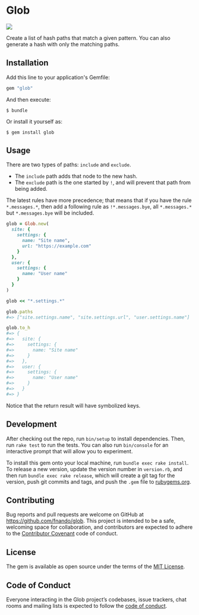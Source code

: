 # Glob

[![](https://github.com/fnando/glob/workflows/tests/badge.svg)](https://github.com/fnando/glob/actions?query=workflow%3Atests)

Create a list of hash paths that match a given pattern. You can also generate a
hash with only the matching paths.

## Installation

Add this line to your application's Gemfile:

```ruby
gem "glob"
```

And then execute:

    $ bundle

Or install it yourself as:

    $ gem install glob

## Usage

There are two types of paths: `include` and `exclude`.

- The `include` path adds that node to the new hash.
- The `exclude` path is the one started by `!`, and will prevent that path from
  being added.

The latest rules have more precedence; that means that if you have the rule
`*.messages.*`, then add a following rule as `!*.messages.bye`, all
`*.messages.*` but `*.messages.bye` will be included.

```ruby
glob = Glob.new(
  site: {
    settings: {
      name: "Site name",
      url: "https://example.com"
    }
  },
  user: {
    settings: {
      name: "User name"
    }
  }
)

glob << "*.settings.*"

glob.paths
#=> ["site.settings.name", "site.settings.url", "user.settings.name"]

glob.to_h
#=> {
#=>   site: {
#=>     settings: {
#=>       name: "Site name"
#=>     }
#=>   },
#=>   user: {
#=>     settings: {
#=>       name: "User name"
#=>     }
#=>   }
#=> }
```

Notice that the return result will have symbolized keys.

## Development

After checking out the repo, run `bin/setup` to install dependencies. Then, run
`rake test` to run the tests. You can also run `bin/console` for an interactive
prompt that will allow you to experiment.

To install this gem onto your local machine, run `bundle exec rake install`. To
release a new version, update the version number in `version.rb`, and then run
`bundle exec rake release`, which will create a git tag for the version, push
git commits and tags, and push the `.gem` file to
[rubygems.org](https://rubygems.org).

## Contributing

Bug reports and pull requests are welcome on GitHub at
https://github.com/fnando/glob. This project is intended to be a safe, welcoming
space for collaboration, and contributors are expected to adhere to the
[Contributor Covenant](http://contributor-covenant.org) code of conduct.

## License

The gem is available as open source under the terms of the
[MIT License](https://opensource.org/licenses/MIT).

## Code of Conduct

Everyone interacting in the Glob project’s codebases, issue trackers, chat rooms
and mailing lists is expected to follow the
[code of conduct](https://github.com/fnando/glob/blob/main/CODE_OF_CONDUCT.md).

